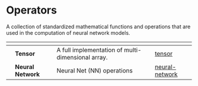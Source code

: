 # Operators

A collection of standardized mathematical functions and operations that are used in the computation of neural network models.

<table data-card-size="large" data-view="cards"><thead><tr><th align="center"></th><th></th><th></th><th data-hidden data-card-target data-type="content-ref"></th></tr></thead><tbody><tr><td align="center"></td><td><strong>Tensor</strong></td><td>A full implementation of multi-dimensional array.</td><td><a href="tensor/">tensor</a></td></tr><tr><td align="center"></td><td><strong>Neural Network</strong></td><td>Neural Net (NN) operations</td><td><a href="neural-network/">neural-network</a></td></tr></tbody></table>
